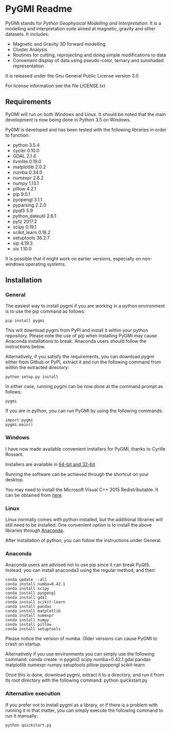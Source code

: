 # PyGMI Readme

PyGMI stands for *Python Geophysical Modelling and Interpretation*. It is a modelling and interpretation suite aimed at magnetic, gravity and other datasets. It includes:
* Magnetic and Gravity 3D forward modelling
* Cluster Analysis
* Routines for cutting, reprojecting and doing simple modifications to data
* Convenient display of data using pseudo-color, ternary and sunshaded representation

It is released under the Gnu General Public License version 3.0

For license information see the file LICENSE.txt

## Requirements
PyGMI will run on both Windows and Linux. It should be noted that the main development is now being done in Python 3.5 on Windows.

PyGMI is developed and has been tested with the following libraries in order to function:

* python 3.5.4
* cycler 0.10.0
* GDAL 2.1.4
* llvmlite 0.19.0
* matplotlib 2.0.2
* numba 0.34.0
* numexpr 2.6.2
* numpy 1.13.1
* pillow 4.2.1
* pip 9.0.1
* pyopengl 3.1.1
* pyparsing 2.2.0
* pyqt5 5.9
* python_dateutil 2.6.1
* pytz 2017.2
* scipy 0.19.1
* scikit_learn 0.18.2
* setuptools 36.2.7
* sip 4.19.3
* six 1.10.0

It is possible that it might work on earlier versions, especially on non-windows operating systems.

## Installation
### General
The easiest way to install pygmi if you are working in a python environment is to use the pip command as follows:

	pip install pygmi

This will download pygmi from PyPI and install it within your python repository. Please note the use of pip when installing PyGMI may cause Anaconda installations to break. Anaconda users should follow the instructions below. 

Alternatively, if you satisfy the requirements, you can download pygmi either from Github or PyPI, extract it and run the following command from within the extracted directory:

	python setup.py install

In either case, running pygmi can be now done at the command prompt as follows:

	pygmi

If you are in python, you can run PyGMI by using the following commands:

	import pygmi
	pygmi.main()


### Windows
I have now made available convenient installers for PyGMI, thanks to Cyrille Rossant.

Installers are available in [64-bit and 32-bit](https://github.com/Patrick-Cole/pygmi/releases)

Running the software can be achieved through the shortcut on your desktop.

You may need to install the Microsoft Visual C++ 2015 Redistributable. It can be obtained from [here](https://www.visualstudio.com/downloads/download-visual-studio-vs#d-visual-c)

### Linux
Linux normally comes with python installed, but the additional libraries will still need to be installed. One convenient option is to install the above libraries through [Anaconda](http://continuum.io/downloads>).

After installation of python, you can follow the instructions under General.

### Anaconda
Anaconda users are advised not to use pip since it can break PyQt5. Instead, you can install anaconda3 using the regular method, and then:

	conda update --all
	conda install numba=0.42.1
	conda install scipy
	conda install pyopengl
	conda install gdal
	conda install scikit-learn
	conda install pandas
	conda install matplotlib
	conda install numexpr
	conda install numpy
	conda install pillow
	conda install setuptools

Please notice the version of numba. Older versions can cause PyGMI to crash on startup.

Alternatively if you use environments you can simply use the following command: 
	conda create -n pygmi2 scipy numba=0.42.1 gdal pandas matplotlib numexpr numpy setuptools pillow pyopengl scikit-learn

Once this is done, download pygmi, extract it to a directory, and run it from its root directory with the following command:
   python quickstart.py


### Alternative execution

If you prefer not to install pygmi as a library, or if there is a problem with running it in that matter, you can simply execute the following command to run it manually:

	python quickstart.py
